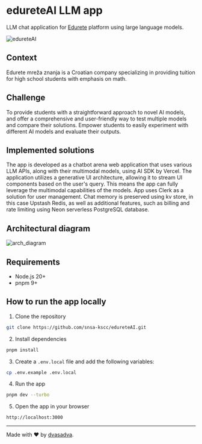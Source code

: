 # edureteAI LLM app

LLM chat application for [Edurete](https://edurete.com) platform using large language models.

![edureteAI](https://github.com/snsa-kscc/edureteAI/assets/51080349/276f1ee0-4ef3-409f-8ee1-413e14ad7a4f)

## Context

Edurete mreža znanja is a Croatian company specializing in providing tuition for high school students with emphasis on math.

## Challenge

To provide students with a straightforward approach to novel AI models, and offer a comprehensive and user-friendly way to test multiple models and compare their solutions. Empower students to easily experiment with different AI models and evaluate their outputs.

## Implemented solutions

The app is developed as a chatbot arena web application that uses various LLM APIs, along with their multimodal models, using AI SDK by Vercel. The application utilizes a generative UI architecture, allowing it to stream UI components based on the user's query. This means the app can fully leverage the multimodal capabilities of the models. App uses Clerk as a solution for user management. Chat memory is preserved using kv store, in this case Upstash Redis, as well as additional features, such as billing and rate limiting using Neon serverless PostgreSQL database.

## Architectural diagram

![arch_diagram](https://github.com/user-attachments/assets/c34a6f85-7040-45af-a185-6f65b301f50f)

## Requirements

- Node.js 20+
- pnpm 9+

## How to run the app locally

1. Clone the repository

```bash
git clone https://github.com/snsa-kscc/edureteAI.git
```

2. Install dependencies

```bash
pnpm install
```

3. Create a `.env.local` file and add the following variables:

```bash
cp .env.example .env.local
```

4. Run the app

```bash
pnpm dev --turbo
```

5. Open the app in your browser

```bash
http://localhost:3000
```

---

Made with ❤️ by [dvasadva](https://dvasadva.com).
